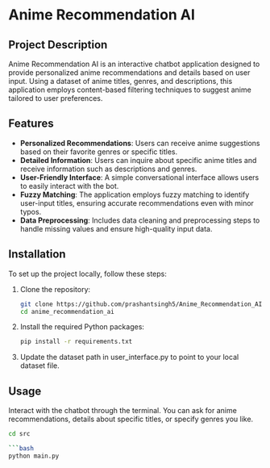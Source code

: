 # Anime Recommendation AI

## Project Description

Anime Recommendation AI is an interactive chatbot application designed to provide personalized anime recommendations and details based on user input. Using a dataset of anime titles, genres, and descriptions, this application employs content-based filtering techniques to suggest anime tailored to user preferences.

## Features

- **Personalized Recommendations**: Users can receive anime suggestions based on their favorite genres or specific titles.
- **Detailed Information**: Users can inquire about specific anime titles and receive information such as descriptions and genres.
- **User-Friendly Interface**: A simple conversational interface allows users to easily interact with the bot.
- **Fuzzy Matching**: The application employs fuzzy matching to identify user-input titles, ensuring accurate recommendations even with minor typos.
- **Data Preprocessing**: Includes data cleaning and preprocessing steps to handle missing values and ensure high-quality input data.

## Installation

To set up the project locally, follow these steps:

1. Clone the repository:
   ```bash
   git clone https://github.com/prashantsingh5/Anime_Recommendation_AI.git
   cd anime_recommendation_ai
   
2. Install the required Python packages:
   ```bash
   pip install -r requirements.txt
   
3. Update the dataset path in user_interface.py to point to your local dataset file.

## Usage

Interact with the chatbot through the terminal. You can ask for anime recommendations, details about specific titles, or specify genres you like.

   ```bash
   cd src

   ```bash
   python main.py
